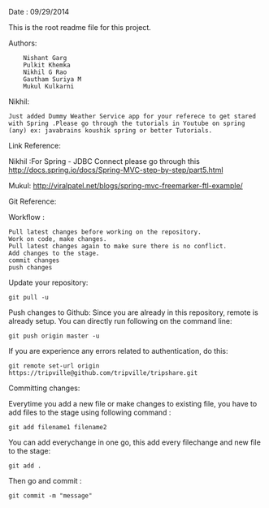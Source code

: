 Date : 09/29/2014

This is the root readme file for this project. 

Authors:

		Nishant Garg
		Pulkit Khemka
		Nikhil G Rao
		Gautham Suriya M
		Mukul Kulkarni
Nikhil: 

	Just added Dummy Weather Service app for your referece to get stared with Spring .Please go through the tutorials in Youtube on spring (any) ex: javabrains koushik spring or better Tutorials.

Link Reference:

Nikhil :For Spring - JDBC Connect please go through this 
	http://docs.spring.io/docs/Spring-MVC-step-by-step/part5.html
	
Mukul:	http://viralpatel.net/blogs/spring-mvc-freemarker-ftl-example/	

Git Reference:

Workflow :

	Pull latest changes before working on the repository.
	Work on code, make changes.
	Pull latest changes again to make sure there is no conflict.
	Add changes to the stage.
	commit changes
	push changes

Update your repository:

	git pull -u

Push changes to Github:
Since you are already in this repository, remote is already setup.
You can directly run following on the command line:

	git push origin master -u
If you are experience any errors related to authentication, do this:

	git remote set-url origin https://tripville@github.com/tripville/tripshare.git
Committing changes:

Everytime you add a new file or make changes to existing file, you have to add
files to the stage using following command :

	git add filename1 filename2
You can add everychange in one go, this add every filechange and new file
to the stage:

	git add .
Then go and commit :

	git commit -m "message"

